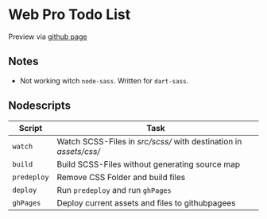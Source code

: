Web Pro Todo List
=================

Preview via [github page](https://macsigner.github.io/webpro-exercise-todo-app/)

## Notes

- Not working witch `node-sass`. Written for `dart-sass`.

## Nodescripts

| Script      | Task                                                              |
|-------------|-------------------------------------------------------------------|
| `watch`     | Watch SCSS-Files in _src/scss/_ with destination in _assets/css/_ |
| `build`     | Build SCSS-Files without generating source map                    |
| `predeploy` | Remove CSS Folder and build files                                 |
| `deploy`    | Run `predeploy` and run `ghPages`                                 |
| `ghPages`   | Deploy current assets and files to githubpagees                   |
